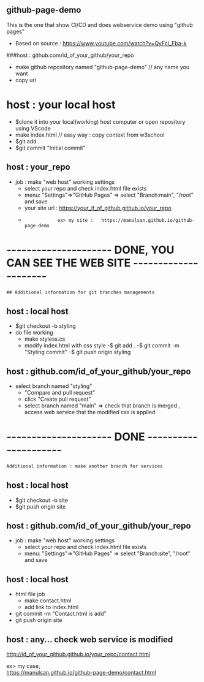 ## github-page-demo
This is the one that show CI/CD and does webservice demo using "github pages"
- Based on source : https://www.youtube.com/watch?v=QyFcl_Fba-k


###host : github.com/id_of_your_github/your_repo
  - make github repository named "github-page-demo"  // any name you want
  - copy url 

# host : your local host
  - $clone it into your local(working) host computer  or open repository using VScode 
  - make index.html   // easy way  : copy context from w3school
  - $git add .
  - $git commit "Initial commit"


## host : your_repo
- job : make "web host" working settings
  - select your repo and check index.html file exists
  - menu: "Settings"=>"GitHub Pages" =>
       select "Branch:main", "/root" and save 
  - your site url : https://your_if_of_github.github.io/your_repo
  -                 ex> my site :   https://manulsan.github.io/github-page-demo

# --------------------- DONE, YOU CAN SEE THE WEB SITE ---------------------

```html
## Additional information for git branches managements
```
## host : local host
  - $git checkout -b styling
  - do file working
    - make styless.cs
    - modify index.html with css style
  -$ git add .
  -$ git commit -m "Styling commit"
  -$ git push origin styling

## host : github.com/id_of_your_github/your_repo
- select branch named "styling"
  - "Compare and pull request"
  - click "Create pull request"
  - select branch named "main"
    => check that branch is merged , access web service that the modified css is applied
# --------------------- DONE ---------------------

```html
Additional information : make another branch for services
```
## host : local host
  - $git checkout -b site
  - $git push origin site

## host : github.com/id_of_your_github/your_repo
 - job : make "web host" working settings
   - select your repo and check index.html file exists
   - menu: "Settings"=>"GitHub Pages" =>
       select "Branch:site", "/root" and save 

## host : local host
  - html file job
    - make contact.html
    - add link to index.html
  - git commit -m "Contact.html is add"
  - git push origin site

## host : any... check web service is modified        
   http://id_of_your_github.github.io/your_repo/contact.html
   
   ex> my case,    
     https://manulsan.github.io/github-page-demo/contact.html
